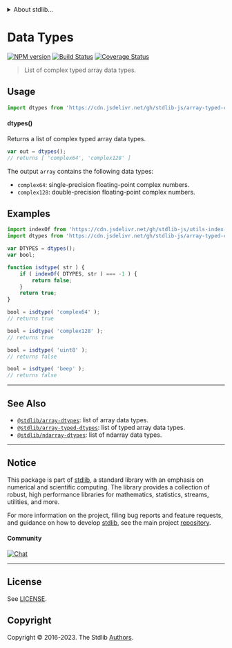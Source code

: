 <!--

@license Apache-2.0

Copyright (c) 2018 The Stdlib Authors.

Licensed under the Apache License, Version 2.0 (the "License");
you may not use this file except in compliance with the License.
You may obtain a copy of the License at

   http://www.apache.org/licenses/LICENSE-2.0

Unless required by applicable law or agreed to in writing, software
distributed under the License is distributed on an "AS IS" BASIS,
WITHOUT WARRANTIES OR CONDITIONS OF ANY KIND, either express or implied.
See the License for the specific language governing permissions and
limitations under the License.

-->


<details>
  <summary>
    About stdlib...
  </summary>
  <p>We believe in a future in which the web is a preferred environment for numerical computation. To help realize this future, we've built stdlib. stdlib is a standard library, with an emphasis on numerical and scientific computation, written in JavaScript (and C) for execution in browsers and in Node.js.</p>
  <p>The library is fully decomposable, being architected in such a way that you can swap out and mix and match APIs and functionality to cater to your exact preferences and use cases.</p>
  <p>When you use stdlib, you can be absolutely certain that you are using the most thorough, rigorous, well-written, studied, documented, tested, measured, and high-quality code out there.</p>
  <p>To join us in bringing numerical computing to the web, get started by checking us out on <a href="https://github.com/stdlib-js/stdlib">GitHub</a>, and please consider <a href="https://opencollective.com/stdlib">financially supporting stdlib</a>. We greatly appreciate your continued support!</p>
</details>

# Data Types

[![NPM version][npm-image]][npm-url] [![Build Status][test-image]][test-url] [![Coverage Status][coverage-image]][coverage-url] <!-- [![dependencies][dependencies-image]][dependencies-url] -->

> List of complex typed array data types.

<!-- Section to include introductory text. Make sure to keep an empty line after the intro `section` element and another before the `/section` close. -->

<section class="intro">

</section>

<!-- /.intro -->

<!-- Package usage documentation. -->



<section class="usage">

## Usage

```javascript
import dtypes from 'https://cdn.jsdelivr.net/gh/stdlib-js/array-typed-complex-dtypes@deno/mod.js';
```

#### dtypes()

Returns a list of complex typed array data types.

```javascript
var out = dtypes();
// returns [ 'complex64', 'complex128' ]
```

The output `array` contains the following data types:

-   `complex64`: single-precision floating-point complex numbers.
-   `complex128`: double-precision floating-point complex numbers.

</section>

<!-- /.usage -->

<!-- Package usage notes. Make sure to keep an empty line after the `section` element and another before the `/section` close. -->

<section class="notes">

</section>

<!-- /.notes -->

<!-- Package usage examples. -->

<section class="examples">

## Examples

<!-- eslint no-undef: "error" -->

```javascript
import indexOf from 'https://cdn.jsdelivr.net/gh/stdlib-js/utils-index-of@deno/mod.js';
import dtypes from 'https://cdn.jsdelivr.net/gh/stdlib-js/array-typed-complex-dtypes@deno/mod.js';

var DTYPES = dtypes();
var bool;

function isdtype( str ) {
    if ( indexOf( DTYPES, str ) === -1 ) {
        return false;
    }
    return true;
}

bool = isdtype( 'complex64' );
// returns true

bool = isdtype( 'complex128' );
// returns true

bool = isdtype( 'uint8' );
// returns false

bool = isdtype( 'beep' );
// returns false
```

</section>

<!-- /.examples -->

<!-- Section to include cited references. If references are included, add a horizontal rule *before* the section. Make sure to keep an empty line after the `section` element and another before the `/section` close. -->

<section class="references">

</section>

<!-- /.references -->

<!-- Section for related `stdlib` packages. Do not manually edit this section, as it is automatically populated. -->

<section class="related">

* * *

## See Also

-   <span class="package-name">[`@stdlib/array-dtypes`][@stdlib/array/dtypes]</span><span class="delimiter">: </span><span class="description">list of array data types.</span>
-   <span class="package-name">[`@stdlib/array-typed-dtypes`][@stdlib/array/typed-dtypes]</span><span class="delimiter">: </span><span class="description">list of typed array data types.</span>
-   <span class="package-name">[`@stdlib/ndarray-dtypes`][@stdlib/ndarray/dtypes]</span><span class="delimiter">: </span><span class="description">list of ndarray data types.</span>

</section>

<!-- /.related -->

<!-- Section for all links. Make sure to keep an empty line after the `section` element and another before the `/section` close. -->


<section class="main-repo" >

* * *

## Notice

This package is part of [stdlib][stdlib], a standard library with an emphasis on numerical and scientific computing. The library provides a collection of robust, high performance libraries for mathematics, statistics, streams, utilities, and more.

For more information on the project, filing bug reports and feature requests, and guidance on how to develop [stdlib][stdlib], see the main project [repository][stdlib].

#### Community

[![Chat][chat-image]][chat-url]

---

## License

See [LICENSE][stdlib-license].


## Copyright

Copyright &copy; 2016-2023. The Stdlib [Authors][stdlib-authors].

</section>

<!-- /.stdlib -->

<!-- Section for all links. Make sure to keep an empty line after the `section` element and another before the `/section` close. -->

<section class="links">

[npm-image]: http://img.shields.io/npm/v/@stdlib/array-typed-complex-dtypes.svg
[npm-url]: https://npmjs.org/package/@stdlib/array-typed-complex-dtypes

[test-image]: https://github.com/stdlib-js/array-typed-complex-dtypes/actions/workflows/test.yml/badge.svg?branch=main
[test-url]: https://github.com/stdlib-js/array-typed-complex-dtypes/actions/workflows/test.yml?query=branch:main

[coverage-image]: https://img.shields.io/codecov/c/github/stdlib-js/array-typed-complex-dtypes/main.svg
[coverage-url]: https://codecov.io/github/stdlib-js/array-typed-complex-dtypes?branch=main

<!--

[dependencies-image]: https://img.shields.io/david/stdlib-js/array-typed-complex-dtypes.svg
[dependencies-url]: https://david-dm.org/stdlib-js/array-typed-complex-dtypes/main

-->

[chat-image]: https://img.shields.io/gitter/room/stdlib-js/stdlib.svg
[chat-url]: https://app.gitter.im/#/room/#stdlib-js_stdlib:gitter.im

[stdlib]: https://github.com/stdlib-js/stdlib

[stdlib-authors]: https://github.com/stdlib-js/stdlib/graphs/contributors

[umd]: https://github.com/umdjs/umd
[es-module]: https://developer.mozilla.org/en-US/docs/Web/JavaScript/Guide/Modules

[deno-url]: https://github.com/stdlib-js/array-typed-complex-dtypes/tree/deno
[umd-url]: https://github.com/stdlib-js/array-typed-complex-dtypes/tree/umd
[esm-url]: https://github.com/stdlib-js/array-typed-complex-dtypes/tree/esm
[branches-url]: https://github.com/stdlib-js/array-typed-complex-dtypes/blob/main/branches.md

[stdlib-license]: https://raw.githubusercontent.com/stdlib-js/array-typed-complex-dtypes/main/LICENSE

<!-- <related-links> -->

[@stdlib/array/dtypes]: https://github.com/stdlib-js/array-dtypes/tree/deno

[@stdlib/array/typed-dtypes]: https://github.com/stdlib-js/array-typed-dtypes/tree/deno

[@stdlib/ndarray/dtypes]: https://github.com/stdlib-js/ndarray-dtypes/tree/deno

<!-- </related-links> -->

</section>

<!-- /.links -->
